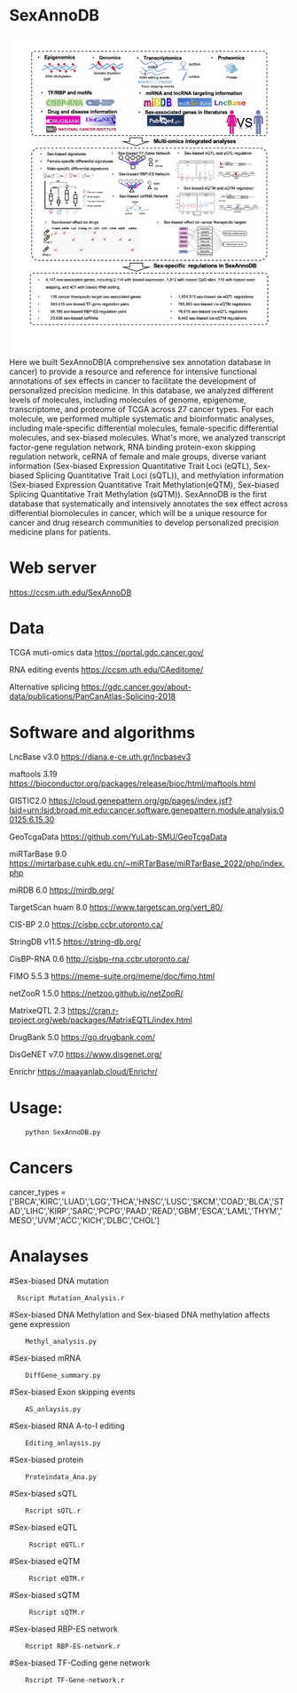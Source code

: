 # SexAnnoDB
![Image text](https://github.com/MengyuanYang1/SexAnnoDB/blob/main/figures/Figures1.png)
Here we built SexAnnoDB(A comprehensive sex annotation database in cancer) to provide a resource and reference for intensive functional annotations of sex effects in cancer to facilitate the development of personalized precision medicine. In this database, we analyzed different levels of molecules, including molecules of genome, epigenome, transcriptome, and proteome of TCGA across 27 cancer types. For each molecule, we performed multiple systematic and bioinformatic analyses, including male-specific differential molecules, female-specific differential molecules, and sex-biased molecules. What's more, we analyzed transcript factor-gene regulation network, RNA binding protein-exon skipping regulation network, ceRNA of female and male groups, diverse variant information (Sex-biased Expression Quantitative Trait Loci (eQTL), Sex-biased Splicing Quantitative Trait Loci (sQTL)), and methylation information (Sex-biased Expression Quantitative Trait Methylation(eQTM), Sex-biased Splicing Quantitative Trait Methylation (sQTM)). SexAnnoDB is the first database that systematically and intensively annotates the sex effect across differential biomolecules in cancer, which will be a unique resource for cancer and drug research communities to develop personalized precision medicine plans for patients.

# Web server

https://ccsm.uth.edu/SexAnnoDB

# Data 

TCGA muti-omics data	https://portal.gdc.cancer.gov/

RNA editing events	https://ccsm.uth.edu/CAeditome/

Alternative splicing	https://gdc.cancer.gov/about-data/publications/PanCanAtlas-Splicing-2018

# Software and algorithms

LncBase v3.0	https://diana.e-ce.uth.gr/lncbasev3

maftools 3.19	https://bioconductor.org/packages/release/bioc/html/maftools.html

GISTIC2.0	https://cloud.genepattern.org/gp/pages/index.jsf?lsid=urn:lsid:broad.mit.edu:cancer.software.genepattern.module.analysis:00125:6.15.30

GeoTcgaData	https://github.com/YuLab-SMU/GeoTcgaData

miRTarBase 9.0	https://mirtarbase.cuhk.edu.cn/~miRTarBase/miRTarBase_2022/php/index.php

miRDB 6.0	https://mirdb.org/

TargetScan huam 8.0	https://www.targetscan.org/vert_80/

CIS-BP 2.0	https://cisbp.ccbr.utoronto.ca/

StringDB v11.5	https://string-db.org/

CisBP-RNA 0.6	http://cisbp-rna.ccbr.utoronto.ca/

FIMO 5.5.3	https://meme-suite.org/meme/doc/fimo.html

netZooR 1.5.0	https://netzoo.github.io/netZooR/

MatrixeQTL 2.3	https://cran.r-project.org/web/packages/MatrixEQTL/index.html

DrugBank 5.0	https://go.drugbank.com/

DisGeNET v7.0	https://www.disgenet.org/

Enrichr	https://maayanlab.cloud/Enrichr/



# Usage:

        python SexAnnoDB.py

# Cancers
cancer_types  =  ['BRCA','KIRC','LUAD','LGG','THCA','HNSC','LUSC','SKCM','COAD','BLCA','STAD','LIHC','KIRP','SARC','PCPG','PAAD','READ','GBM','ESCA','LAML','THYM','MESO','UVM','ACC','KICH','DLBC','CHOL']

# Analayses

#Sex-biased DNA mutation

      Rscript Mutation_Analysis.r

#Sex-biased DNA Methylation and Sex-biased DNA methylation affects gene expression

        Methyl_analysis.py 

#Sex-biased mRNA

        DiffGene_summary.py

#Sex-biased Exon skipping events
  
        AS_anlaysis.py

#Sex-biased RNA A-to-I editing

        Editing_anlaysis.py

#Sex-biased protein

        Proteindata_Ana.py

#Sex-biased sQTL

        Rscript sQTL.r

#Sex-biased eQTL

         Rscript eQTL.r

#Sex-biased eQTM

         Rscript eQTM.r

#Sex-biased sQTM

         Rscript sQTM.r
         
#Sex-biased RBP-ES network
        
        Rscript RBP-ES-network.r
        
#Sex-biased TF-Coding gene network

        Rscript TF-Gene-network.r


